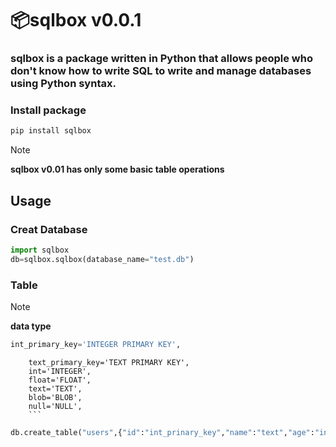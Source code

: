 # 📦sqlbox v0.0.1
### sqlbox is a package written in Python that allows people who don't know how to write SQL to write and manage databases using Python syntax.
### Install package
```py
pip install sqlbox
```
> [!NOTE]
> **sqlbox v0.01 has only some basic table operations**
## Usage
### Creat Database
```py
import sqlbox
db=sqlbox.sqlbox(database_name="test.db")
```
### Table
> [!NOTE]
> **data type**<br>
> ```py
> int_primary_key='INTEGER PRIMARY KEY',
        text_primary_key='TEXT PRIMARY KEY',
        int='INTEGER',
        float='FLOAT',
        text='TEXT',
        blob='BLOB',
        null='NULL',    
        ```

```py
db.create_table("users",{"id":"int_prinary_key","name":"text","age":"int"})
```
